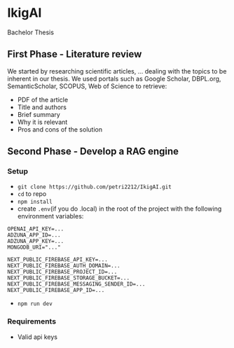 # IkigAI
Bachelor Thesis

## First Phase - Literature review 

We started by researching scientific articles, ... dealing with the topics to be inherent in our thesis.
We used portals such as Google Scholar, DBPL.org, SemanticScholar, SCOPUS, Web of Science to retrieve:
- PDF of the article
- Title and authors
- Brief summary
- Why it is relevant
- Pros and cons of the solution

## Second Phase - Develop a RAG engine

### Setup

- `git clone https://github.com/petri2212/IkigAI.git`
- `cd` to repo
- `npm install`
- create `.env`(if you do .local) in the root of the project with the following environment variables:
```
OPENAI_API_KEY=...
ADZUNA_APP_ID=...
ADZUNA_APP_KEY=...
MONGODB_URI="..."

NEXT_PUBLIC_FIREBASE_API_KEY=...
NEXT_PUBLIC_FIREBASE_AUTH_DOMAIN=...
NEXT_PUBLIC_FIREBASE_PROJECT_ID=...
NEXT_PUBLIC_FIREBASE_STORAGE_BUCKET=...
NEXT_PUBLIC_FIREBASE_MESSAGING_SENDER_ID=...
NEXT_PUBLIC_FIREBASE_APP_ID=...
```
- `npm run dev`

### Requirements

- Valid api keys

